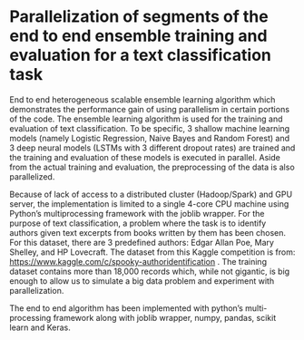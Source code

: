 # Parallelization of segments of the end to end ensemble training and evaluation for a text classification task

End to end heterogeneous scalable ensemble learning algorithm which demonstrates the performance gain of using parallelism in 
certain portions of the code. The ensemble learning algorithm is used for the training and evaluation of text classification.
To be specific, 3 shallow machine learning models (namely Logistic Regression, Naive Bayes and Random Forest) and 3 deep neural models 
(LSTMs with 3 different dropout rates) are trained and the training and evaluation of these models is executed in parallel. 
Aside from the actual training and evaluation, the preprocessing of the data is also parallelized. 

Because of lack of access to a distributed cluster (Hadoop/Spark) and GPU server, the implementation is limited to a single 4-core CPU 
machine using Python’s multiprocessing framework with the joblib wrapper. 
For the purpose of text classification, a problem where the task is to identify authors given text excerpts from books written by them has
been chosen. For this dataset, there are 3 predefined authors: Edgar Allan Poe, Mary Shelley, and HP Lovecraft.
The dataset from this Kaggle competition is from: https://www.kaggle.com/c/spooky-authoridentification . 
The training dataset contains more than 18,000 records which, while not gigantic, 
is big enough to allow us to simulate a big data problem and experiment with parallelization.

The end to end algorithm has been implemented with python’s multi-processing framework along with joblib wrapper, numpy, pandas, 
scikit learn and Keras.
